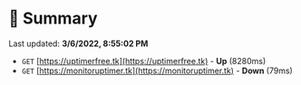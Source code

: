 # 📖 Summary
Last updated: **3/6/2022, 8:55:02 PM**

- `GET` [https://uptimerfree.tk](https://uptimerfree.tk) - **Up** (8280ms)
- `GET` [https://monitoruptimer.tk](https://monitoruptimer.tk) - **Down** (79ms)
